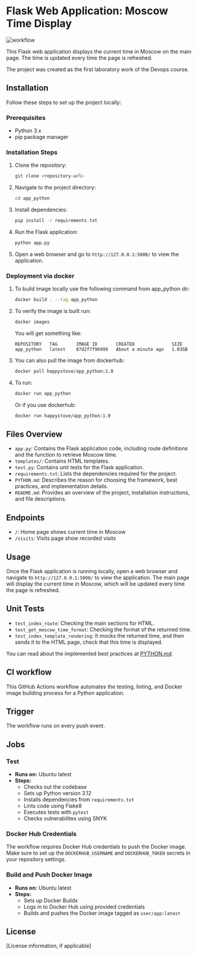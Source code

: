 # Flask Web Application: Moscow Time Display

![workflow](https://github.com/IlyaPechersky/S24-core-course-labs/.github/workflows/main.yml/badge.svg)

This Flask web application displays the current time in Moscow on the main page. The time is updated every time the page is refreshed.

The project was created as the first laboratory work of the Devops course.

## Installation

Follow these steps to set up the project locally:

### Prerequisites

- Python 3.x
- pip package manager

### Installation Steps

1. Clone the repository:

    ```bash
    git clone <repository-url>
    ```

2. Navigate to the project directory:

    ```bash
    cd app_python
    ```

3. Install dependencies:

    ```bash
    pip install -r requirements.txt
    ```

4. Run the Flask application:

    ```bash
    python app.py
    ```

5. Open a web browser and go to `http://127.0.0.1:5000/` to view the application.

### Deployment via docker

1. To build image locally use the following command from app_python dir:

    ```bash
    docker build . --tag app_python
    ```

2. To verify the image is built run:

    ```bash
    docker images
    ```

    You will get something like:
    ```console
    REPOSITORY   TAG       IMAGE ID       CREATED              SIZE
    app_python   latest    87d2f7f96999   About a minute ago   1.03GB
    ```

3. You can also pull the image from dockerhub:

    ```bash
    docker pull happystove/app_python:1.0
    ```

4. To run:
    
    ```bash
    docker run app_python
    ```

    Or if you use dockerhub:

    ```bash
    docker run happystove/app_python:1.0
    ```

## Files Overview

- `app.py`: Contains the Flask application code, including route definitions and the function to retrieve Moscow time.
- `templates/`: Contains HTML templates.
- `test.py`: Contains unit tests for the Flask application.
- `requirements.txt`: Lists the dependencies required for the project.
- `PYTHON.md`: Describes the reason for choosing the framework, best practices, and implementation details.
- `README.md`: Provides an overview of the project, installation instructions, and file descriptions.

## Endpoints

- `/`: Home page shows current time in Moscow
- `/visits`:  Visits page show recorded visits

## Usage

Once the Flask application is running locally, open a web browser and navigate to `http://127.0.0.1:5000/` to view the application. The main page will display the current time in Moscow, which will be updated every time the page is refreshed.

## Unit Tests

- `test_index_route`: Checking the main sections for HTML.
- `test_get_moscow_time_format`: Checking the format of the returned time.
- `test_index_template_rendering`: It mocks the returned time, and then sends it to the HTML page, check that this time is displayed.

You can read about the implemented best practices at [PYTHON.md](PYTHON.md).

## CI workflow

This GitHub Actions workflow automates the testing, linting, and Docker image building process for a Python application.

## Trigger
The workflow runs on every push event.

## Jobs

### Test
- **Runs on:** Ubuntu latest
- **Steps:**
  - Checks out the codebase
  - Sets up Python version 3.12
  - Installs dependencies from `requirements.txt`
  - Lints code using Flake8
  - Executes tests with `pytest`
  - Checks vulnerabilites using SNYK

### Docker Hub Credentials
The workflow requires Docker Hub credentials to push the Docker image. Make sure to set up the `DOCKERHUB_USERNAME` and `DOCKERHUB_TOKEN` secrets in your repository settings.

### Build and Push Docker Image
- **Runs on:** Ubuntu latest
- **Steps:**
  - Sets up Docker Buildx
  - Logs in to Docker Hub using provided credentials
  - Builds and pushes the Docker image tagged as `user/app:latest`


## License

[License information, if applicable]


